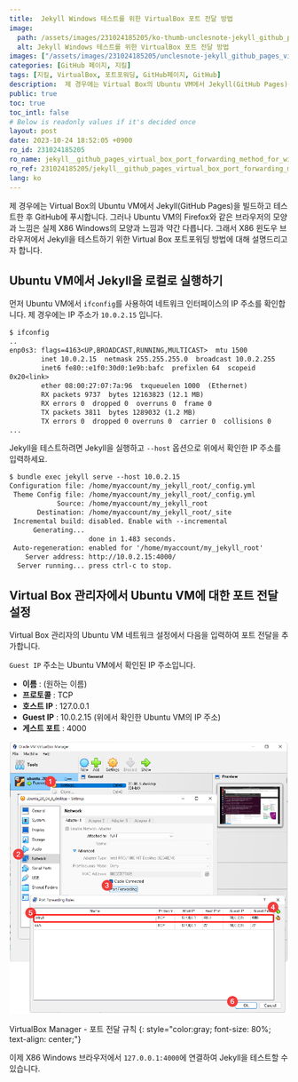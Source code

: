 ```yaml
---
title:  Jekyll Windows 테스트를 위한 VirtualBox 포트 전달 방법
image:
  path: /assets/images/231024185205/ko-thumb-unclesnote-jekyll_github_pages_virtual_box_port_forwarding_method_for_windows_testing.png
  alt: Jekyll Windows 테스트를 위한 VirtualBox 포트 전달 방법
images: ["/assets/images/231024185205/unclesnote-jekyll_github_pages_virtual_box_port_forwarding_method_for_windows_testing-virtualbox_manager-port_forwarding_rules.png"]
categories: [GitHub 페이지, 지킬]
tags: [지킬, VirtualBox, 포트포워딩, GitHub페이지, GitHub]
description:  제 경우에는 Virtual Box의 Ubuntu VM에서 Jekyll(GitHub Pages)을 빌드하고 테스트한 후 GitHub에 푸시합니다. 그러나 Ubuntu VM의 Firefox와 같은 브라우저의 모양과 느낌은 실제 X86 Windows의 모양과 느낌과 약간 다릅니다. 그래서 X86 윈도우 브라우저에서 Jekyll을 테스트하기 위한 Virtual Box 포트포워딩 방법에 대해 설명드리고자 합니다.
public: true
toc: true
toc_intl: false
# Below is readonly values if it's decided once
layout: post
date: 2023-10-24 18:52:05 +0900
ro_id: 231024185205
ro_name: jekyll__github_pages_virtual_box_port_forwarding_method_for_windows_testing
ro_ref: 231024185205/jekyll__github_pages_virtual_box_port_forwarding_method_for_windows_testing
lang: ko
---
```

제 경우에는 Virtual Box의 Ubuntu VM에서 Jekyll(GitHub Pages)을 빌드하고 테스트한 후 GitHub에 푸시합니다. 그러나 Ubuntu VM의 Firefox와 같은 브라우저의 모양과 느낌은 실제 X86 Windows의 모양과 느낌과 약간 다릅니다. 그래서 X86 윈도우 브라우저에서 Jekyll을 테스트하기 위한 Virtual Box 포트포워딩 방법에 대해 설명드리고자 합니다.  
## Ubuntu VM에서 Jekyll을 로컬로 실행하기
먼저 Ubuntu VM에서 `ifconfig`를 사용하여 네트워크 인터페이스의 IP 주소를 확인합니다. 제 경우에는 IP 주소가 `10.0.2.15` 입니다.  

```
$ ifconfig
..
enp0s3: flags=4163<UP,BROADCAST,RUNNING,MULTICAST>  mtu 1500
        inet 10.0.2.15  netmask 255.255.255.0  broadcast 10.0.2.255
        inet6 fe80::e1f0:30d0:1e9b:bafc  prefixlen 64  scopeid 0x20<link>
        ether 08:00:27:07:7a:96  txqueuelen 1000  (Ethernet)
        RX packets 9737  bytes 12163823 (12.1 MB)
        RX errors 0  dropped 0  overruns 0  frame 0
        TX packets 3811  bytes 1289032 (1.2 MB)
        TX errors 0  dropped 0 overruns 0  carrier 0  collisions 0
...
```
Jekyll을 테스트하려면 Jekyll을 실행하고 `--host` 옵션으로 위에서 확인한 IP 주소를 입력하세요.  

```shell
$ bundle exec jekyll serve --host 10.0.2.15
Configuration file: /home/myaccount/my_jekyll_root/_config.yml
 Theme Config file: /home/myaccount/my_jekyll_root/_config.yml
            Source: /home/myaccount/my_jekyll_root
       Destination: /home/myaccount/my_jekyll_root/_site
 Incremental build: disabled. Enable with --incremental
      Generating... 
                    done in 1.483 seconds.
 Auto-regeneration: enabled for '/home/myaccount/my_jekyll_root'
    Server address: http://10.0.2.15:4000/
  Server running... press ctrl-c to stop.
```
## Virtual Box 관리자에서 Ubuntu VM에 대한 포트 전달 설정
Virtual Box 관리자의 Ubuntu VM 네트워크 설정에서 다음을 입력하여 포트 전달을 추가합니다.  

`Guest IP` 주소는 Ubuntu VM에서 확인된 IP 주소입니다.  
- **이름** : (원하는 이름)
- **프로토콜** : TCP
- **호스트 IP** : 127.0.0.1
- **Guest IP** : 10.0.2.15 (위에서 확인한 Ubuntu VM의 IP 주소)
- **게스트 포트** : 4000

![VirtualBox Manager - 포트 전달 규칙](/assets/images/231024185205/unclesnote-jekyll_github_pages_virtual_box_port_forwarding_method_for_windows_testing-virtualbox_manager-port_forwarding_rules.png)  

VirtualBox Manager - 포트 전달 규칙
{: style="color:gray; font-size: 80%; text-align: center;"}

이제 X86 Windows 브라우저에서 `127.0.0.1:4000`에 연결하여 Jekyll을 테스트할 수 있습니다.  
